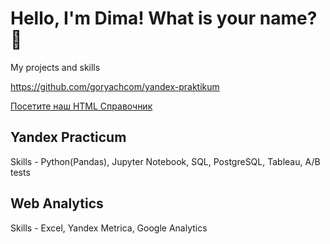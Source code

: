# Hello, I'm Dima! What is your name? 👋

My projects and skills

https://github.com/goryachcom/yandex-praktikum

<a href="[https://html5css.ru/html/](https://github.com/goryachcom/yandex-praktikum)">Посетите наш HTML Справочник</a>


## Yandex Practicum
Skills - Python(Pandas), Jupyter Notebook, SQL, PostgreSQL, Tableau, A/B tests

## Web Analytics
Skills - Excel, Yandex Metrica, Google Analytics

<!--
**goryachcom/goryachcom** is a ✨ _special_ ✨ repository because its `README.md` (this file) appears on your GitHub profile.

Here are some ideas to get you started:

- 🔭 I’m currently working on ...
- 🌱 I’m currently learning ...
- 👯 I’m looking to collaborate on ...
- 🤔 I’m looking for help with ...
- 💬 Ask me about ...
- 📫 How to reach me: ...
- 😄 Pronouns: ...
- ⚡ Fun fact: ...
-->
